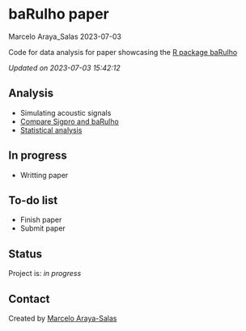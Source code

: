 baRulho paper
================
Marcelo Araya_Salas
2023-07-03

<!-- Short Description  -->

Code for data analysis for paper showcasing the [R package
baRulho](https://marce10.github.io/baRulho/)

*Updated on 2023-07-03 15:42:12*

<!-- README.md is generated from README.Rmd. Please edit that file -->

## Analysis

- Simulating acoustic signals
- [Compare Sigpro and
  baRulho](https://rpubs.com/marcelo-araya-salas/929959)
- [Statistical analysis](https://rpubs.com/marcelo-araya-salas/1032060)

## In progress

- Writting paper

## To-do list

- Finish paper
- Submit paper

## Status

Project is: *in progress*

## Contact

Created by [Marcelo Araya-Salas](https://marce10.github.io/)
